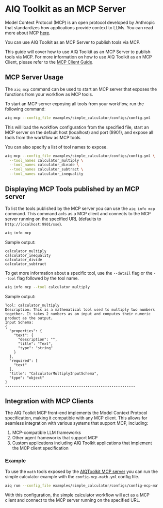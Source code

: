 <!--
SPDX-FileCopyrightText: Copyright (c) 2025, NVIDIA CORPORATION & AFFILIATES. All rights reserved.
SPDX-License-Identifier: Apache-2.0

Licensed under the Apache License, Version 2.0 (the "License");
you may not use this file except in compliance with the License.
You may obtain a copy of the License at

http://www.apache.org/licenses/LICENSE-2.0

Unless required by applicable law or agreed to in writing, software
distributed under the License is distributed on an "AS IS" BASIS,
WITHOUT WARRANTIES OR CONDITIONS OF ANY KIND, either express or implied.
See the License for the specific language governing permissions and
limitations under the License.
-->

# AIQ Toolkit as an MCP Server

Model Context Protocol (MCP) is an open protocol developed by Anthropic that standardizes how applications provide context to LLMs. You can read more about MCP [here](https://modelcontextprotocol.io/introduction).

You can use AIQ Toolkit as an MCP Server to publish tools via MCP.

This guide will cover how to use AIQ Toolkit as an MCP Server to publish tools via MCP. For more information on how to use AIQ Toolkit as an MCP Client, please refer to the [MCP Client Guide](../guides/mcp-client.md).

## MCP Server Usage

The `aiq mcp` command can be used to start an MCP server that exposes the functions from your workflow as MCP tools.

To start an MCP server exposing all tools from your workflow, run the following command:

```bash
aiq mcp --config_file examples/simple_calculator/configs/config.yml
```

This will load the workflow configuration from the specified file, start an MCP server on the default host (localhost) and port (9901), and expose all tools from the workflow as MCP tools.

You can also specify a list of tool names to expose.

```bash
aiq mcp --config_file examples/simple_calculator/configs/config.yml \
  --tool_names calculator_multiply \
  --tool_names calculator_divide \
  --tool_names calculator_subtract \
  --tool_names calculator_inequality
```

## Displaying MCP Tools published by an MCP server

To list the tools published by the MCP server you can use the `aiq info mcp` command. This command acts as a MCP client and connects to the MCP server running on the specified URL (defaults to `http://localhost:9901/sse`).

```bash
aiq info mcp
```

Sample output:
```
calculator_multiply
calculator_inequality
calculator_divide
calculator_subtract
```

To get more information about a specific tool, use the `--detail` flag or the `--tool` flag followed by the tool name.

```bash
aiq info mcp --tool calculator_multiply
```

Sample output:
```
Tool: calculator_multiply
Description: This is a mathematical tool used to multiply two numbers together. It takes 2 numbers as an input and computes their numeric product as the output.
Input Schema:
{
  "properties": {
    "text": {
      "description": "",
      "title": "Text",
      "type": "string"
    }
  },
  "required": [
    "text"
  ],
  "title": "CalculatorMultiplyInputSchema",
  "type": "object"
}
------------------------------------------------------------
```
## Integration with MCP Clients

The AIQ Toolkit MCP front-end implements the Model Context Protocol specification, making it compatible with any MCP client. This allows for seamless integration with various systems that support MCP, including:

1. MCP-compatible LLM frameworks
2. Other agent frameworks that support MCP
3. Custom applications including AIQ Toolkit applications that implement the MCP client specification

### Example
To use the `math` tools exposed by the [AIQToolkit MCP server](#mcp-server-usage) you can run the simple calculator example with the `config-mcp-math.yml` config file.
```bash
aiq run --config_file examples/simple_calculator/configs/config-mcp-math.yml --input "Is 2 times 2 greater than the current hour?"
```
With this configuration, the simple calculator workflow will act as a MCP client and connect to the MCP server running on the specified URL.
